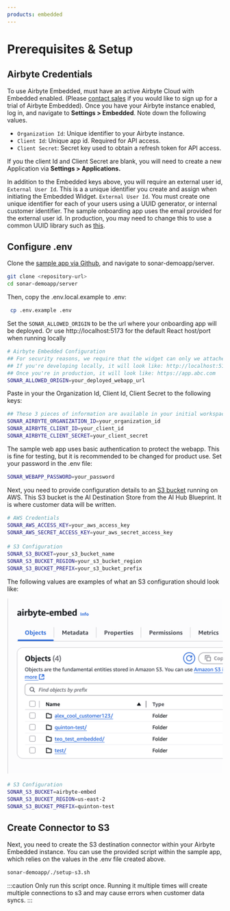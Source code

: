 ```yaml
---
products: embedded
---
```


# Prerequisites & Setup

## Airbyte Credentials

To use Airbyte Embedded, must have an active Airbyte Cloud with Embedded enabled. (Please [contact sales](https://share.hsforms.com/2uRdBz9VoTWiCtjECzRYgawcvair) if you would like to sign up for a trial of Airbyte Embedded). Once you have your Airbyte instance enabled, log in, and navigate to **Settings > Embedded**. Note down the following values. 

- `Organization Id`: Unique identifier to your Airbyte instance.
- `Client Id`: Unique app id. Required for API access.
- `Client Secret`: Secret key used to obtain a refresh token for API access.

If you the client Id and Client Secret are blank, you will need to create a new Application via **Settings > Applications.** 

In addition to the Embedded keys above, you will require an external user id, `External User Id`. This is a a unique identifier you create and assign when initiating the Embedded Widget. `External User Id`. You must create one unique identifier for each of your users using a UUID generator, or internal customer identifier.  The sample onboarding app uses the email provided for the external user id. In production, you may need to change this to use a common UUID library such as  [this](https://www.npmjs.com/package/uuid). 

## Configure .env

Clone the [sample app via Github](https://github.com/quintonwall/airbyte-embedded-sampleapp), and navigate to sonar-demoapp/server.

```bash
git clone <repository-url>
cd sonar-demoapp/server
```

 Then, copy the .env.local.example to .env:

```bash
 cp .env.example .env
```

Set the `SONAR_ALLOWED_ORIGIN` to be the url where your onboarding app will be deployed. Or use http://localhost:5173 for the default React host/port when running locally

```bash
# Airbyte Embedded Configuration
## For security reasons, we require that the widget can only we attached to a specific origin.
## If you're developing locally, it will look like: http://localhost:5173
## Once you're in production, it will look like: https://app.abc.com
SONAR_ALLOWED_ORIGIN=your_deployed_webapp_url
```

Paste in your the Organization Id, Client Id, Client Secret to the following keys:

```bash
## These 3 pieces of information are available in your initial workspace: Settings > Embedded
SONAR_AIRBYTE_ORGANIZATION_ID=your_organization_id
SONAR_AIRBYTE_CLIENT_ID=your_client_id
SONAR_AIRBYTE_CLIENT_SECRET=your_client_secret
```

The sample web app uses basic authentication to protect the webapp. This is fine for testing, but it is recommended to be changed for product use. Set your password in the .env file:

```bash
SONAR_WEBAPP_PASSWORD=your_password
```

Next, you need to provide configuration details to an [S3 bucket](https://docs.aws.amazon.com/AmazonS3/latest/userguide/GetStartedWithS3.html) running on AWS. This S3 bucket is the AI Destination Store from the AI Hub Blueprint. It is where customer data will be written.

```bash
# AWS Credentials
SONAR_AWS_ACCESS_KEY=your_aws_access_key
SONAR_AWS_SECRET_ACCESS_KEY=your_aws_secret_access_key

# S3 Configuration
SONAR_S3_BUCKET=your_s3_bucket_name
SONAR_S3_BUCKET_REGION=your_s3_bucket_region
SONAR_S3_BUCKET_PREFIX=your_s3_bucket_prefix
```

The following values are examples of what an S3 configuration should look like:

![S3 Bucket configuration.](./assets/s3-bucket-config.png)

```bash
# S3 Configuration
SONAR_S3_BUCKET=airbyte-embed
SONAR_S3_BUCKET_REGION=us-east-2
SONAR_S3_BUCKET_PREFIX=quinton-test
```

## Create Connector to S3

Next, you need to create the S3 destination connector within your Airbyte Embedded instance. You can use the provided script within the sample app, which relies on the values in the .env file created above.

```bash
sonar-demoapp/./setup-s3.sh
```

:::caution
Only run this script once. Running it multiple times will create multiple connections to s3 and may cause errors when customer data syncs.
:::
